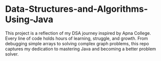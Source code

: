 # Data-Structures-and-Algorithms-Using-Java
This project is a reflection of my DSA journey inspired by Apna College. Every line of code holds hours of learning, struggle, and growth. From debugging simple arrays to solving complex graph problems, this repo captures my dedication to mastering Java and becoming a better problem solver.
